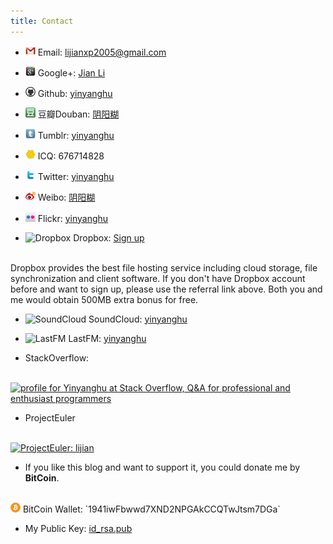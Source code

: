 ```yaml
---
title: Contact
---
```


* <img src="/images/gmail.png" width=16 height=16 alt="Gmail" /> Email: [lijianxp2005@gmail.com](mailto:lijianxp2005@gmail.com)

* <img src="/images/googleplus.png" width=16 height=16 alt="Google Plus" /> Google+: [Jian Li](https://plus.google.com/108823004169597101984)

* <img src="/images/github.png" width=16 height=16 alt="Github" /> Github: [yinyanghu](https://github.com/yinyanghu)

* <img src="/images/douban.png" width=16 height=16 alt="Douban" /> 豆瓣Douban: [阴阳糊](http://www.douban.com/people/lijian_coral)

* <img src="/images/tumblr.png" width=16 height=16 alt="Tumblr" /> Tumblr: [yinyanghu](http://yinyanghu.tumblr.com)

* <img src="/images/icq.png" width=16 height=16 alt="ICQ" /> ICQ: 676714828

* <img src="/images/twitter.png" width=16 height=16 alt="Twitter" /> Twitter: [yinyanghu](https://twitter.com/yinyanghu)

* <img src="/images/weibo.png" width=16 height=16 alt="Weibo" /> Weibo: [阴阳糊](http://weibo.com/yinyanghu)

* <img src="/images/flickr.png" width=16 height=16 alt="Flickr" /> Flickr: [yinyanghu](http://www.flickr.com/photos/yinyanghu)

* <img src="/images/dropbox.ico" width=16 height=16 alt="Dropbox" /> Dropbox: [Sign up](http://db.tt/qMhsuQP2)
<br>
Dropbox provides the best file hosting service including cloud storage, file synchronization and client software. If you don't have Dropbox account before and want to sign up, please use the referral link above. Both you and me would obtain 500MB extra bonus for free.

* <img src="/images/soundcloud.ico" width=16 height=16 alt="SoundCloud" /> SoundCloud: [yinyanghu](https://soundcloud.com/yinyanghu)

* <img src="/images/lastfm.ico" width=16 height=16 alt="LastFM" /> LastFM: [yinyanghu](http://www.last.fm/user/yinyanghu)

* StackOverflow:
<br>
<a href="http://stackoverflow.com/users/1433231/yinyanghu"><img src="http://stackoverflow.com/users/flair/1433231.png" width="208" height="58" alt="profile for Yinyanghu at Stack Overflow, Q&amp;A for professional and enthusiast programmers" title="profile for Yinyanghu at Stack Overflow, Q&amp;A for professional and enthusiast programmers" /></a>

* ProjectEuler
<br>
<a href="http://projecteuler.net/progress=lijian"><img src="http://projecteuler.net/profile/lijian.png" alt="ProjectEuler: lijian" /></a>

* If you like this blog and want to support it, you could donate me by **BitCoin**.
<br>
<img src="/images/bitcoin.png" width=16 height=16 alt="BitCoin" /> BitCoin Wallet: `1941iwFbwwd7XND2NPGAkCCQTwJtsm7DGa`

* My Public Key: [id_rsa.pub](/files/id_rsa.pub)
